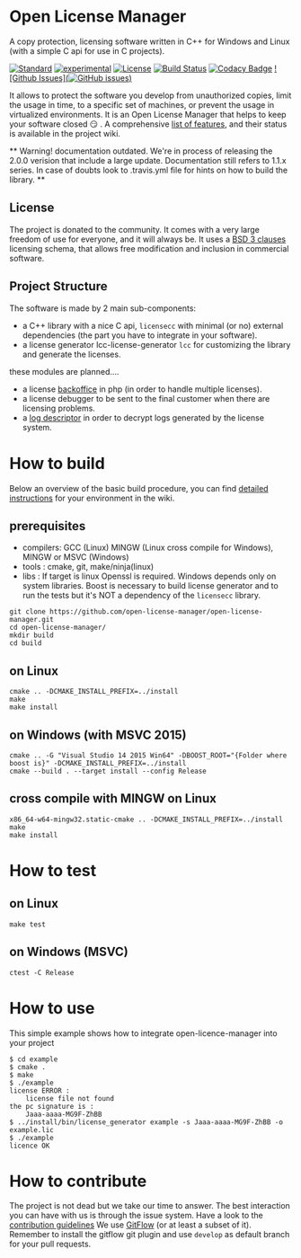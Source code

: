 # Open License Manager

A copy protection, licensing software written in C++ for Windows and Linux (with a simple C api for use in C projects).

[![Standard](https://img.shields.io/badge/c%2B%2B-11-blue.svg)](https://en.wikipedia.org/wiki/C%2B%2B#Standardization)
[![experimental](http://badges.github.io/stability-badges/dist/experimental.svg)](http://github.com/badges/stability-badges)
[![License](https://img.shields.io/badge/License-BSD%203--Clause-blue.svg)](https://opensource.org/licenses/BSD-3-Clause)
[![Build Status](https://travis-ci.org/open-license-manager/open-license-manager.svg?branch=develop)](https://travis-ci.org/open-license-manager/open-license-manager)
[![Codacy Badge](https://api.codacy.com/project/badge/Grade/62d6e1bb22d648bd85b6f3bc344a545a)](https://www.codacy.com/manual/gcontini/open-license-manager?utm_source=github.com&amp;utm_medium=referral&amp;utm_content=open-license-manager/open-license-manager&amp;utm_campaign=Badge_Grade)
[![Github Issues](![GitHub issues](https://img.shields.io/github/issues/open-license-manager/open-license-manager))](http://github.com/open-license-manager/open-license-manager/issues)

It allows to protect the software you develop from unauthorized copies,
limit the usage in time, to a specific set of machines, or prevent the usage in 
virtualized environments. It is an Open License Manager that helps to keep your 
software closed :smirk: . A comprehensive [list of features](https://github.com/open-license-manager/open-license-manager/wiki/features), and their status is available in the project wiki.

** Warning! documentation outdated. We're in process of releasing the 2.0.0 verision that include a large update. Documentation still refers to 1.1.x series. In case of doubts look to .travis.yml file for hints on how to build the library. **

## License
The project is donated to the community. It comes with a very large freedom of use for everyone, and it will always be. 
It uses a [BSD 3 clauses](https://opensource.org/licenses/BSD-3-Clause) licensing schema, that allows free modification and inclusion in commercial software. 

## Project Structure
The software is made by 2 main sub-components:
* a C++ library with a nice C api, `licensecc` with minimal (or no) external dependencies (the part you have to integrate in your software).
* a license generator lcc-license-generator `lcc` for customizing the library and generate the licenses.
 
these modules are planned....
* a license [backoffice](../../issues/7) in php (in order to handle multiple licenses).
* a license debugger to be sent to the final customer when there are licensing problems. 
 * a [log descriptor](../../issues/8) in order to decrypt logs generated by the license system.

# How to build
Below an overview of the basic build procedure, you can find [detailed instructions](https://github.com/open-license-manager/open-license-manager/wiki/Build-the-library) for your environment in the wiki. 

## prerequisites
* compilers: GCC (Linux) MINGW (Linux cross compile for Windows), MINGW or MSVC (Windows) 
* tools    : cmake, git, make/ninja(linux)
* libs     : If target is linux Openssl is required. Windows depends only on system libraries. Boost is necessary to build license generator and to run the tests but it's NOT a dependency of the `licensecc` library.


```
git clone https://github.com/open-license-manager/open-license-manager.git
cd open-license-manager/
mkdir build
cd build
```

## on Linux
```
cmake .. -DCMAKE_INSTALL_PREFIX=../install
make
make install
```

## on Windows (with MSVC 2015)
```
cmake .. -G "Visual Studio 14 2015 Win64" -DBOOST_ROOT="{Folder where boost is}" -DCMAKE_INSTALL_PREFIX=../install
cmake --build . --target install --config Release
```

## cross compile with MINGW on Linux
```
x86_64-w64-mingw32.static-cmake .. -DCMAKE_INSTALL_PREFIX=../install
make
make install
```

How to test
===========

## on Linux
```
make test
```

## on Windows (MSVC)
```
ctest -C Release
```

How to use
==========

This simple example shows how to integrate open-licence-manager into your project

```
$ cd example
$ cmake .
$ make
$ ./example
license ERROR :
    license file not found
the pc signature is :
    Jaaa-aaaa-MG9F-ZhBB
$ ../install/bin/license_generator example -s Jaaa-aaaa-MG9F-ZhBB -o example.lic 
$ ./example
licence OK
```

# How to contribute
The project is not dead but we take our time to answer. The best interaction you can have with us is through the issue system. Have a look to the [contribution guidelines](blob/develop/CONTRIBUTING.md)
We use [GitFlow](https://datasift.github.io/gitflow/IntroducingGitFlow.html) (or at least a subset of it). Remember to install the gitflow git plugin and use `develop` as default branch for your pull requests. 
